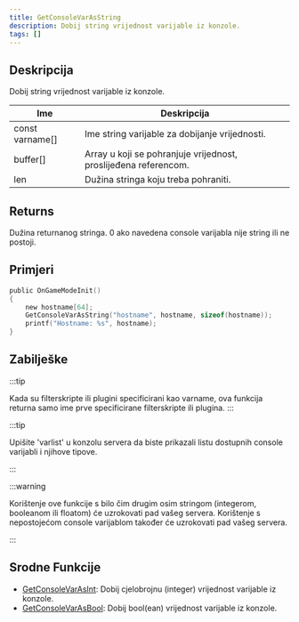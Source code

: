 ```yaml
---
title: GetConsoleVarAsString
description: Dobij string vrijednost varijable iz konzole.
tags: []
---
```


## Deskripcija

Dobij string vrijednost varijable iz konzole.

| Ime             | Deskripcija                                                     |
| --------------- | --------------------------------------------------------------- |
| const varname[] | Ime string varijable za dobijanje vrijednosti.                  |
| buffer[]        | Array u koji se pohranjuje vrijednost, proslijeđena referencom. |
| len             | Dužina stringa koju treba pohraniti.                            |

## Returns

Dužina returnanog stringa. 0 ako navedena console varijabla nije string ili ne postoji.

## Primjeri

```c
public OnGameModeInit()
{
    new hostname[64];
    GetConsoleVarAsString("hostname", hostname, sizeof(hostname));
    printf("Hostname: %s", hostname);
}
```

## Zabilješke

:::tip

Kada su filterskripte ili plugini specificirani kao varname, ova funkcija returna samo ime prve specificirane filterskripte ili plugina.
:::

:::tip

Upišite 'varlist' u konzolu servera da biste prikazali listu dostupnih console varijabli i njihove tipove.

:::

:::warning

Korištenje ove funkcije s bilo čim drugim osim stringom (integerom, booleanom ili floatom) će uzrokovati pad vašeg servera. Korištenje s nepostojećom console varijablom također će uzrokovati pad vašeg servera.

:::

## Srodne Funkcije

- [GetConsoleVarAsInt](GetConsoleVarAsInt): Dobij cjelobrojnu (integer) vrijednost varijable iz konzole.
- [GetConsoleVarAsBool](GetConsoleVarAsBool): Dobij bool(ean) vrijednost varijable iz konzole.
